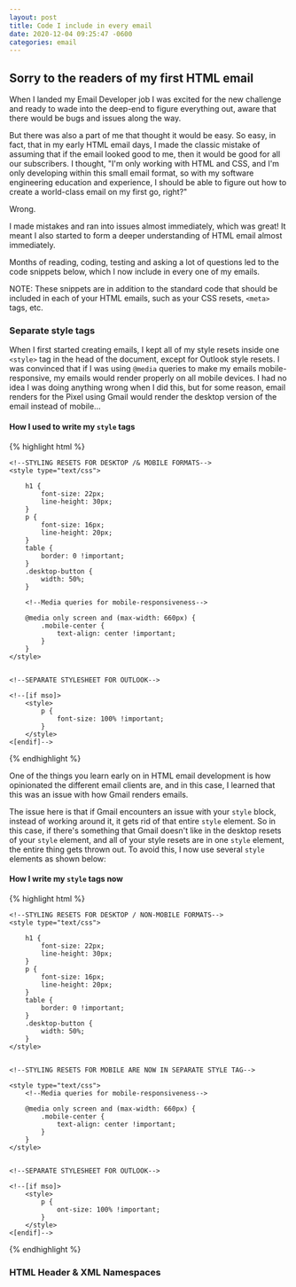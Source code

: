 ```yaml
---
layout: post
title: Code I include in every email
date: 2020-12-04 09:25:47 -0600
categories: email
---
```


## Sorry to the readers of my first HTML email

When I landed my Email Developer job I was excited for the new challenge and ready to wade into the deep-end to figure everything out, aware that there would be bugs and issues along the way.

But there was also a part of me that thought it would be easy. So easy, in fact, that in my early HTML email days, I made the classic mistake of assuming that if the email looked good to me, then it would be good for all our subscribers. I thought, "I'm only working with HTML and CSS, and I'm only developing within this small email format, so with my software engineering education and experience, I should be able to figure out how to create a world-class email on my first go, right?"

Wrong.

I made mistakes and ran into issues almost immediately, which was great! It meant I also started to form a deeper understanding of HTML email almost immediately.

Months of reading, coding, testing and asking a lot of questions led to the code snippets below, which I now include in every one of my emails.

NOTE: These snippets are in addition to the standard code that should be included in each of your HTML emails, such as your CSS resets, `<meta>` tags, etc.

### Separate style tags

When I first started creating emails, I kept all of my style resets inside one `<style>` tag in the head of the document, except for Outlook style resets. I was convinced that if I was using `@media` queries to make my emails mobile-responsive, my emails would render properly on all mobile devices. I had no idea I was doing anything wrong when I did this, but for some reason, email renders for the Pixel using Gmail would render the desktop version of the email instead of mobile...



#### How I used to write my `style` tags
{% highlight html %}

    <!--STYLING RESETS FOR DESKTOP /& MOBILE FORMATS-->
    <style type="text/css">
                
        h1 {
            font-size: 22px;
            line-height: 30px;
        }
        p {
            font-size: 16px; 
            line-height: 20px;
        }
        table {
            border: 0 !important;
        }
        .desktop-button {
            width: 50%;
        }

        <!--Media queries for mobile-responsiveness-->
        
        @media only screen and (max-width: 660px) {
            .mobile-center {
                text-align: center !important;
            }
        } 
    </style>
    
    
    <!--SEPARATE STYLESHEET FOR OUTLOOK-->
    
    <!--[if mso]>
        <style>
            p {
                font-size: 100% !important;
            }
        </style>
    <[endif]-->

{% endhighlight %}



One of the things you learn early on in HTML email development is how opinionated the different email clients are, and in this case, I learned that this was an issue with how Gmail renders emails.

The issue here is that if Gmail encounters an issue with your `style` block, instead of working around it, it gets rid of that entire `style` element. So in this case, if there's something that Gmail doesn't like in the desktop resets of your `style` element, and all of your style resets are in one `style` element, the entire thing gets thrown out. To avoid this, I now use several `style` elements as shown below:



#### How I write my `style` tags now
{% highlight html %}

    <!--STYLING RESETS FOR DESKTOP / NON-MOBILE FORMATS-->
    <style type="text/css">
                
        h1 {
            font-size: 22px;
            line-height: 30px;
        }
        p {
            font-size: 16px; 
            line-height: 20px;
        }
        table {
            border: 0 !important;
        }
        .desktop-button {
            width: 50%;
        }
    </style>
        
        
    <!--STYLING RESETS FOR MOBILE ARE NOW IN SEPARATE STYLE TAG-->
        
    <style type="text/css">
        <!--Media queries for mobile-responsiveness-->
        
        @media only screen and (max-width: 660px) {
            .mobile-center {
                text-align: center !important;
            }
        } 
    </style>


    <!--SEPARATE STYLESHEET FOR OUTLOOK-->

    <!--[if mso]>
        <style>
            p {
                ont-size: 100% !important;
            }
        </style>
    <[endif]-->

{% endhighlight %}


### HTML Header & XML Namespaces

